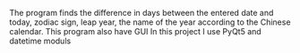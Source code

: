 The program finds the difference in days between the entered date and today, zodiac sign, leap year, the name of the year according to the Chinese calendar.
This program also have GUI
In this project I use PyQt5 and datetime moduls
